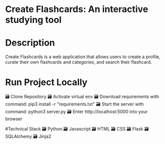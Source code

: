 # Create Flashcards: An interactive studying tool

# Description
Create Flashcards is a web application that allows users to create a profile, curate their own flashcards and categories, and search their flashcard.

# Run Project Locally
🗃 Clone Repository
🗃 Activate virtual env
🗃 Download requirements with command: pip3 install -r "requirements.txt"
🗃 Start the server with command:  python3 server.py
🗃 Enter http://localhost:5000 into your browser

#Technical Stack
🗃 Python
🗃 Javascript
🗃 HTML 
🗃 CSS
🗃 Flask
🗃 SQLAlchemy
🗃 Jinja2


